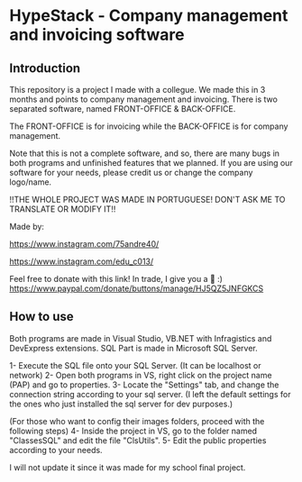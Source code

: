 # HypeStack - Company management and invoicing software

## Introduction
This repository is a project I made with a collegue. We made this in 3 months and points to company management and invoicing.
There is two separated software, named FRONT-OFFICE & BACK-OFFICE.

The FRONT-OFFICE is for invoicing while the BACK-OFFICE is for company management.

Note that this is not a complete software, and so, there are many bugs in both programs and unfinished features that we planned.
If you are using our software for your needs, please credit us or change the company logo/name.

!!THE WHOLE PROJECT WAS MADE IN PORTUGUESE! DON'T ASK ME TO TRANSLATE OR MODIFY IT!!

Made by:

https://www.instagram.com/75andre40/

https://www.instagram.com/edu_c013/

Feel free to donate with this link! In trade, I give you a 🍪 :)
https://www.paypal.com/donate/buttons/manage/HJ5QZ5JNFGKCS

## How to use
Both programs are made in Visual Studio, VB.NET with Infragistics and DevExpress extensions.
SQL Part is made in Microsoft SQL Server.

1- Execute the SQL file onto your SQL Server. (It can be localhost or network)
2- Open both programs in VS, right click on the project name (PAP) and go to properties.
3- Locate the "Settings" tab, and change the connection string according to your sql server.
(I left the default settings for the ones who just installed the sql server for dev purposes.)

(For those who want to config their images folders, proceed with the following steps)
4- Inside the project in VS, go to the folder named "ClassesSQL" and edit the file "ClsUtils".
5- Edit the public properties according to your needs.

I will not update it since it was made for my school final project.
